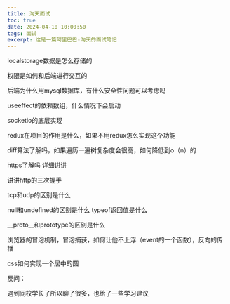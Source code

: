 ```yaml
---
title: 淘天面试
toc: true
date: 2024-04-10 10:00:50
tags: 面试
excerpt: 这是一篇阿里巴巴-淘天的面试笔记
---
```

localstorage数据是怎么存储的

权限是如何和后端进行交互的

后端为什么用mysql数据库，有什么安全性问题可以考虑吗

useeffect的依赖数组，什么情况下会启动

socketio的底层实现

redux在项目的作用是什么，如果不用redux怎么实现这个功能

diff算法了解吗，如果遍历一遍树复杂度会很高，如何降低到o（n）的

https了解吗 详细讲讲

讲讲http的三次握手

tcp和udp的区别是什么

null和undefined的区别是什么 typeof返回值是什么

__proto__和prototype的区别是什么

浏览器的冒泡机制，冒泡捕获，如何让他不上浮（event的一个函数），反向的传播

css如何实现一个居中的圆

反问：

遇到同校学长了所以聊了很多，也给了一些学习建议

